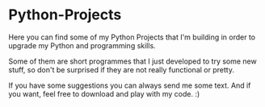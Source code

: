 # Python-Projects
Here you can find some of my Python Projects that I'm building in order to upgrade my Python and programming skills.

Some of them are short programmes that I just developed to try some new stuff, so don't be surprised if they are not really functional or pretty.

If you have some suggestions you can always send me some text. And if you want, feel free to download and play with my code. :)
